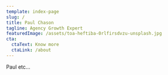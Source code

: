 ```yaml
---
template: index-page
slug: /
title: Paul Chason
tagline: Agency Growth Expert
featuredImage: /assets/toa-heftiba-0rlfirsdvzu-unsplash.jpg
cta:
  ctaText: Know more
  ctaLink: /about
---
```

Paul etc...